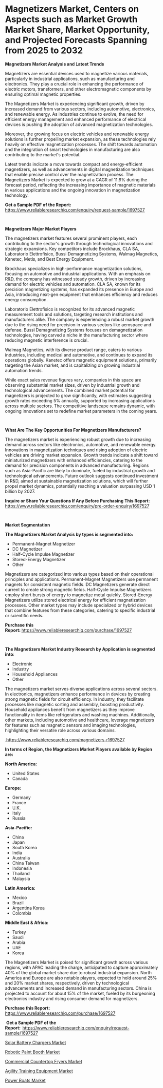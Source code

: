 <p><h1>Magnetizers Market, Centers on Aspects such as Market Growth Market Share, Market Opportunity, and Projected Forecasts Spanning from 2025 to 2032</h1></p><p><strong>Magnetizers Market Analysis and Latest Trends</strong></p>
<p><p>Magnetizers are essential devices used to magnetize various materials, particularly in industrial applications, such as manufacturing and electronics. They play a crucial role in enhancing the performance of electric motors, transformers, and other electromagnetic components by ensuring optimal magnetic properties.</p><p>The Magnetizers Market is experiencing significant growth, driven by increased demand from various sectors, including automotive, electronics, and renewable energy. As industries continue to evolve, the need for efficient energy management and enhanced performance of electrical devices is pushing the adoption of advanced magnetization technologies. </p><p>Moreover, the growing focus on electric vehicles and renewable energy solutions is further propelling market expansion, as these technologies rely heavily on effective magnetization processes. The shift towards automation and the integration of smart technologies in manufacturing are also contributing to the market's potential.</p><p>Latest trends indicate a move towards compact and energy-efficient magnetizers, as well as advancements in digital magnetization techniques that enable precise control over the magnetization process. The Magnetizers Market is expected to grow at a CAGR of 11.6% during the forecast period, reflecting the increasing importance of magnetic materials in various applications and the ongoing innovation in magnetization technology.</p></p>
<p><strong>Get a Sample PDF of the Report:&nbsp;</strong> <a href="https://www.reliableresearchiq.com/enquiry/request-sample/1697527?utm_campaign=1137&utm_medium=2&utm_source=Github&utm_content=ia&utm_term=22022025&utm_id=magnetizers">https://www.reliableresearchiq.com/enquiry/request-sample/1697527</a></p>
<p>&nbsp;</p>
<p><strong>Magnetizers Major Market Players</strong></p>
<p><p>The magnetizers market features several prominent players, each contributing to the sector's growth through technological innovations and strategic expansions. Key competitors include Brockhaus, CLA SA, Laboratorio Elettrofisico, Bussi Demagnetizing Systems, Walmag Magnetics, Kanetec, Metis, and Best Energy Equipment.</p><p>Brockhaus specializes in high-performance magnetization solutions, focusing on automotive and industrial applications. With an emphasis on R&D, the company has witnessed steady growth, driven by increasing demand for electric vehicles and automation. CLA SA, known for its precision magnetizing systems, has expanded its presence in Europe and Asia, introducing next-gen equipment that enhances efficiency and reduces energy consumption.</p><p>Laboratorio Elettrofisico is recognized for its advanced magnetic measurement tools and solutions, targeting research institutions and manufacturers alike. The company is experiencing a robust market growth due to the rising need for precision in various sectors like aerospace and defense. Bussi Demagnetizing Systems focuses on demagnetization technologies, having carved a niche in the manufacturing sector where reducing magnetic interference is crucial.</p><p>Walmag Magnetics, with its diverse product range, caters to various industries, including medical and automotive, and continues to expand its operations globally. Kanetec offers magnetic equipment solutions, primarily targeting the Asian market, and is capitalizing on growing industrial automation trends.</p><p>While exact sales revenue figures vary, companies in this space are observing substantial market sizes, driven by industrial growth and technological advancements. The combined market potential for magnetizers is projected to grow significantly, with estimates suggesting growth rates exceeding 5% annually, supported by increasing applications across multiple sectors. The competitive landscape remains dynamic, with ongoing innovations set to redefine market parameters in the coming years.</p></p>
<p>&nbsp;</p>
<p><strong>What Are The Key Opportunities For Magnetizers Manufacturers?</strong></p>
<p><p>The magnetizers market is experiencing robust growth due to increasing demand across sectors like electronics, automotive, and renewable energy. Innovations in magnetization techniques and rising adoption of electric vehicles are driving market expansion. Growth trends indicate a shift toward miniaturized magnetizers with enhanced efficiencies, catering to the demand for precision components in advanced manufacturing. Regions such as Asia-Pacific are likely to dominate, fueled by industrial growth and technological advancements. Future outlook suggests continued investment in R&D, aimed at sustainable magnetization solutions, which will further propel market dynamics, potentially reaching a valuation surpassing USD 1 billion by 2027.</p></p>
<p><strong>Inquire or Share Your Questions If Any Before Purchasing This Report:</strong> <a href="https://www.reliableresearchiq.com/enquiry/pre-order-enquiry/1697527?utm_campaign=1137&utm_medium=2&utm_source=Github&utm_content=ia&utm_term=22022025&utm_id=magnetizers">https://www.reliableresearchiq.com/enquiry/pre-order-enquiry/1697527</a></p>
<p>&nbsp;</p>
<p><strong>Market Segmentation</strong></p>
<p><strong>The Magnetizers Market Analysis by types is segmented into:</strong></p>
<p><ul><li>Permanent-Magnet Magnetizer</li><li>DC Magnetizer</li><li>Half-Cycle Impulse Magnetizer</li><li>Stored-Energy Magnetizer</li><li>Other</li></ul></p>
<p><p>Magnetizers are categorized into various types based on their operational principles and applications. Permanent-Magnet Magnetizers use permanent magnets for consistent magnetic fields. DC Magnetizers generate direct current to create strong magnetic fields. Half-Cycle Impulse Magnetizers employ short bursts of energy to magnetize metal quickly. Stored-Energy Magnetizers utilize stored electrical energy for efficient magnetization processes. Other market types may include specialized or hybrid devices that combine features from these categories, catering to specific industrial or scientific needs.</p></p>
<p><strong>Purchase this Report:&nbsp;</strong><a href="https://www.reliableresearchiq.com/purchase/1697527?utm_campaign=1137&utm_medium=2&utm_source=Github&utm_content=ia&utm_term=22022025&utm_id=magnetizers">https://www.reliableresearchiq.com/purchase/1697527</a></p>
<p>&nbsp;</p>
<p><strong>The Magnetizers Market Industry Research by Application is segmented into:</strong></p>
<p><ul><li>Electronic</li><li>Industry</li><li>Household Appliances</li><li>Other</li></ul></p>
<p><p>The magnetizers market serves diverse applications across several sectors. In electronics, magnetizers enhance performance in devices by creating strong magnetic fields for circuit efficiency. In industry, they facilitate processes like magnetic sorting and assembly, boosting productivity. Household appliances benefit from magnetizers as they improve functionality in items like refrigerators and washing machines. Additionally, other markets, including automotive and healthcare, leverage magnetizers for features such as magnetic sensors and imaging technologies, highlighting their versatile role across various domains.</p></p>
<p><a href="https://www.reliableresearchiq.com/magnetizers-r1697527?utm_campaign=1137&utm_medium=2&utm_source=Github&utm_content=ia&utm_term=22022025&utm_id=magnetizers">&nbsp;https://www.reliableresearchiq.com/magnetizers-r1697527</a></p>
<p><strong>In terms of Region, the Magnetizers Market Players available by Region are:</strong></p>
<p>
    <p> <strong> North America: </strong>
        <ul>
            <li>United States</li>
            <li>Canada</li>
        </ul>
        </p> 
    <p> <strong> Europe: </strong>
        <ul>
            <li>Germany</li>
            <li>France</li>
            <li>U.K.</li>
            <li>Italy</li>
            <li>Russia</li>
        </ul>
        </p> 
    <p> <strong> Asia-Pacific: </strong>
        <ul>
            <li>China</li>
            <li>Japan</li>
            <li>South Korea</li>
            <li>India</li>
            <li>Australia</li>
            <li>China Taiwan</li>
            <li>Indonesia</li>
            <li>Thailand</li>
            <li>Malaysia</li>
        </ul>
        </p> 
    <p> <strong> Latin America: </strong>
        <ul>
            <li>Mexico</li>
            <li>Brazil</li>
            <li>Argentina Korea</li>
            <li>Colombia</li>
        </ul>
        </p> 
    <p> <strong> Middle East & Africa: </strong>
        <ul>
            <li>Turkey</li>
            <li>Saudi</li>
            <li>Arabia</li>
            <li>UAE</li>
            <li>Korea</li>
        </ul>
    </p>
    </p>
<p><p>The Magnetizers Market is poised for significant growth across various regions, with APAC leading the charge, anticipated to capture approximately 40% of the global market share due to robust industrial expansion. North America and Europe are also notable players, expected to hold around 25% and 20% market shares, respectively, driven by technological advancements and increased demand in manufacturing sectors. China is projected to account for about 15% of the market, fueled by its burgeoning electronics industry and rising consumer demand for magnetizers.</p></p>
<p><strong>Purchase this Report: </strong><a href="https://www.reliableresearchiq.com/purchase/1697527?utm_campaign=1137&utm_medium=2&utm_source=Github&utm_content=ia&utm_term=22022025&utm_id=magnetizers">https://www.reliableresearchiq.com/purchase/1697527</a></p>
<p>&nbsp;<strong>Get a Sample PDF of the Report:&nbsp;&nbsp;</strong><a href="https://www.reliableresearchiq.com/enquiry/request-sample/1697527?utm_campaign=1137&utm_medium=2&utm_source=Github&utm_content=ia&utm_term=22022025&utm_id=magnetizers">https://www.reliableresearchiq.com/enquiry/request-sample/1697527</a></p>
<p><strong></strong></p>
<p><p><a href="https://github.com/welidaeisya/Market-Research-Report-List-1/blob/main/solar-battery-chargers-market.md?utm_campaign=1137&utm_medium=2&utm_source=Github&utm_content=ia&utm_term=22022025&utm_id=magnetizers">Solar Battery Chargers Market</a></p><p><a href="https://github.com/quachborispc/Market-Research-Report-List-1/blob/main/robotic-paint-booth-market.md?utm_campaign=1137&utm_medium=2&utm_source=Github&utm_content=ia&utm_term=22022025&utm_id=magnetizers">Robotic Paint Booth Market</a></p><p><a href="https://github.com/minahzurak/Market-Research-Report-List-1/blob/main/commercial-countertop-fryers-market.md?utm_campaign=1137&utm_medium=2&utm_source=Github&utm_content=ia&utm_term=22022025&utm_id=magnetizers">Commercial Countertop Fryers Market</a></p><p><a href="https://github.com/anesimazikpd/Market-Research-Report-List-1/blob/main/agility-training-equipment-market.md?utm_campaign=1137&utm_medium=2&utm_source=Github&utm_content=ia&utm_term=22022025&utm_id=magnetizers">Agility Training Equipment Market</a></p><p><a href="https://github.com/donsonjupa/Market-Research-Report-List-1/blob/main/power-boats-market.md?utm_campaign=1137&utm_medium=2&utm_source=Github&utm_content=ia&utm_term=22022025&utm_id=magnetizers">Power Boats Market</a></p></p>